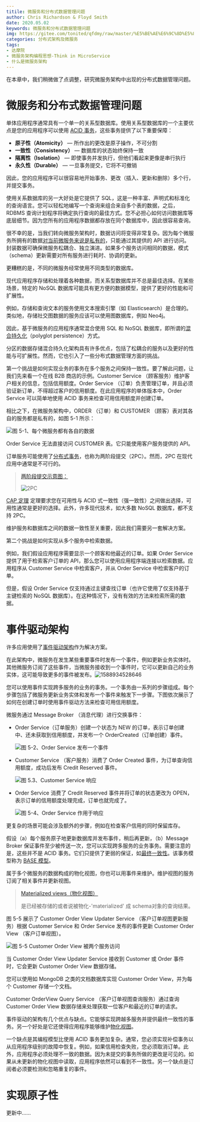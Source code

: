 ```yaml
---
titile: 微服务和分布式数据管理问题
author: Chris Richardson & Floyd Smith
date: 2020.05.02
keywords: 微服务和分布式数据管理问题
img: https://gitee.com/tonited/qfdmy/raw/master/%E5%BE%AE%E6%9C%8D%E5%8A%A1%E6%9E%B6%E6%9E%84%E7%BC%96%E7%A8%8B%E6%80%9D%E6%83%B3-Think%20in%20MicroService/1.%E4%BB%80%E4%B9%88%E6%98%AF%E5%BE%AE%E6%9C%8D%E5%8A%A1%E6%9E%B6%E6%9E%84/assert/4.%E6%9C%8D%E5%8A%A1%E5%8F%91%E7%8E%B0/Fo_dHNWJM3x2ZPtUaqL86mCrMF4S@.webp
categories: 分布式架构及微服务
tags: 
- 达摩院
- 微服务架构编程思想-Think in MicroService
- 什么是微服务架构
---
```


在本章中，我们稍微做了点调整，研究微服务架构中出现的分布式数据管理问题。

<a id="microservices-and-the-problem-of-distributed-data-management"></a>

# 微服务和分布式数据管理问题
单体应用程序通常具有一个单一的关系型数据库。使用关系型数据库的一个主要优点是您的应用程序可以使用 [ACID 事务](https://en.wikipedia.org/wiki/ACID)，这些事务提供了以下重要保障：

- **原子性（Atomicity）** — 所作出的更改是原子操作，不可分割
- **一致性（Consistency）** — 数据库的状态始终保持一致
- **隔离性（Isolation）** — 即使事务并发执行，但他们看起来更像是串行执行
- **永久性（Durable）** — 一旦事务提交，它将不可撤销

因此，您的应用程序可以很容易地开始事务、更改（插入、更新和删除）多个行，并提交事务。



使用关系数据库的另一大好处是它提供了 SQL，这是一种丰富、声明式和标准化的查询语言。您可以轻松地编写一个查询来组合来自多个表的数据，之后，RDBMS 查询计划程序将确定执行查询的最佳方式。您不必担心如何访问数据库等底层细节。因为您所有的应用程序数据都存放在同个数据库中，因此很容易查询。



很不幸的是，当我们转向微服务架构时，数据访问将变得非常复杂。因为每个微服务所拥有的数据[对当前微服务来说是私有的](http://microservices.io/patterns/data/database-per-service.html)，只能通过其提供的 API 进行访问。封装数据可确保微服务松耦合、独立演进。如果多个服务访问相同的数据，模式（schema）更新需要对所有服务进行耗时、协调的更新。



更糟糕的是，不同的微服务经常使用不同类型的数据库。

现代应用程序存储和处理着各种数据，而关系型数据库并不总是最佳选择。在某些场景，特定的 NoSQL 数据库可能具有更方便的数据模型，提供了更好的性能和可扩展性。

例如，存储和查询文本的服务使用文本搜索引擎（如 Elasticsearch）是合理的。类似地，存储社交图数据的服务应该可以使用图数据库，例如 Neo4j。

因此，基于微服务的应用程序通常混合使用 SQL 和 NoSQL 数据库，即所谓的[混合持久化](http://martinfowler.com/bliki/PolyglotPersistence.html)（polyglot persistence）方式。



分区的数据存储混合持久化架构具有许多优点，包括了松耦合的服务以及更好的性能与可扩展性。然而，它也引入了一些分布式数据管理方面的挑战。



第一个挑战是如何实现业务的事务在多个服务之间保持一致性。要了解此问题，让我们先来看一个在线 B2B 商店的示例。Customer Service （顾客服务）维护客户相关的信息，包括信用额度。Order Service （订单）负责管理订单，并且必须验证新订单，不得超过客户的信用额度。在此应用程序的单体版本中，Order Service 可以简单地使用 ACID 事务来检查可用信用额度并创建订单。

相比之下，在微服务架构中，ORDER （订单）和 CUSTOMER （顾客）表对其各自的服务都是私有的，如图 5-1 所示：

![图 5-1、每个微服务都有各自的数据](./resources/5-1.png)

Order Service 无法直接访问 CUSTOMER 表。它只能使用客户服务提供的 API。

订单服务可能使用了[分布式事务](https://en.wikipedia.org/wiki/Two-phase_commit_protocol)，也称为两阶段提交（2PC）。然而，2PC 在现代应用中通常是不可行的。

> [两阶段提交示意图：](https://www.jianshu.com/p/18b511c037a9)
>
> ![2PC](resources/3959874-a62eca24aae4a177.png)

[CAP 定理](https://en.wikipedia.org/wiki/CAP_theorem) 定理要求您在可用性与 ACID 式一致性（强一致性）之间做出选择，可用性通常是更好的选择。此外，许多现代技术，如大多数 NoSQL 数据库，都不支持 2PC。

维护服务和数据库之间的数据一致性至关重要，因此我们需要另一套解决方案。



第二个挑战是如何实现从多个服务中检索数据。

例如，我们假设应用程序需要显示一个顾客和他最近的订单。如果 Order Service 提供了用于检索客户订单的 API，那么您可以使用应用程序端连接以检索数据。应用程序从 Customer Service 中检索客户，并从 Order Service 中检索客户的订单。

但是，假设 Order Service 仅支持通过主键查找订单（也许它使用了仅支持基于主键检索的 NoSQL 数据库）。在这种情况下，没有有效的方法来检索所需的数据。

<a id="event-driven-architecture"></a>

# 事件驱动架构
许多应用使用了[事件驱动架构](https://martinfowler.com/eaaDev/EventNarrative.html)作为解决方案。

在此架构中，微服务在发生某些重要事件时发布一个事件，例如更新业务实体时。其他微服务订阅了这些事件，当微服务接收到一个事件时，它可以更新自己的业务实体，这可能导致更多的事件被发布。![1588934528646](resources/1588934528646.png)



您可以使用事件实现跨多服务的业务的事务。一个事务由一系列的步骤组成。每个步骤包括了微服务更新业务实体和发布一个事件来触发下一步骤。下图依次展示了如何在创建订单时使用事件驱动方法来检查可用信用额度。



微服务通过 Message Broker （消息代理）进行交换事件：

- Order Service（订单服务）创建一个状态为 NEW 的订单，表示订单创建中、还未获取到信用额度，并发布一个 OrderCreated（订单创建）事件。

  ![图 5-2、Order Service 发布一个事件](resources/5-2.png)

- Customer Service （客户服务）消费了 Order Created 事件，为订单查询信用额度，成功后发布 Credit Reserved 事件。

  ![图 5.3、Customer Service 响应](resources/5-3.png)

- Order Service 消费了 Credit Reserved 事件并将订单的状态更改为 OPEN，表示订单的信用额度处理完成，订单也就完成了。

  ![图 5-4、Order Service 作用于响应](resources/5-4.png)

更复杂的场景可能会涉及额外的步骤，例如在检查客户信用的同时保留库存。

假设（a）每个服务原子地更新数据库并发布事件，稍后再更新，（b）Message Broker 保证事件至少被传送一次，您可以实现跨多服务的业务事务。需要注意的是，这些并不是 ACID 事务。它们只提供了更弱的保证，如[最终一致性](https://en.wikipedia.org/wiki/Eventual_consistency)。该事务模型称为 [BASE 模型](http://queue.acm.org/detail.cfm?id=1394128)。



属于多个微服务的数据构成的物化视图，你也可以用事件来维护。维护视图的服务订阅了相关事件并更新视图。

> [Materialized views（物化视图）](https://www.cnblogs.com/yuxiaoqi/p/3840262.html)
>
> 是已经被存储的或者说被物化-'materialized' 成 schema对象的查询结果。

图 5-5 展示了 Customer Order View Updater Service （客户订单视图更新服务）根据 Customer Service 和 Order Service 发布的事件更新 Customer Order View （客户订单视图）。

![图 5-5 Customer Order View 被两个服务访问](resources/5-5.png)

当 Customer Order View Updater Service 接收到 Customer 或 Order 事件时，它会更新 Customer Order View 数据存储。

您可以使用如 MongoDB 之类的文档数据库实现 Customer Order View，并为每个 Customer 存储一个文档。

Customer OrderView Query Service （客户订单视图查询服务）通过查询 Customer Order View 数据存储来处理获取一位客户和最近的订单的请求。

事件驱动的架构有几个优点与缺点。它能够实现跨越多服务并提供最终一致性的事务。另一个好处是它还使得应用程序能够维护[物化视图](https://en.wikipedia.org/wiki/Materialized_view)。

一个缺点是其编程模型比使用 ACID 事务更加复杂。通常，您必须实现补偿事务以从应用程序级别的故障中恢复。例如，如果信用检查失败，您必须取消订单。此外，应用程序必须处理不一致的数据。因为未提交的事务所做的更改是可见的。如果从未更新的物化视图中读取，应用程序依然可以看到不一致性。另一个缺点是订阅者必须要检测和忽略重复的事件。

<a id="achieving-atomicity"></a>

# 实现原子性
更新中……

